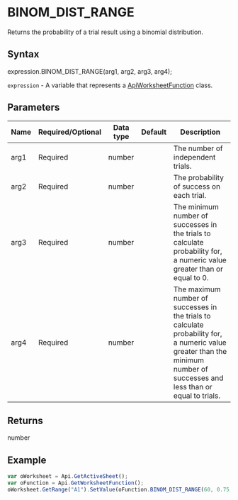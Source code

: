 # BINOM_DIST_RANGE

Returns the probability of a trial result using a binomial distribution.

## Syntax

expression.BINOM_DIST_RANGE(arg1, arg2, arg3, arg4);

`expression` - A variable that represents a [ApiWorksheetFunction](../ApiWorksheetFunction.md) class.

## Parameters

| **Name** | **Required/Optional** | **Data type** | **Default** | **Description** |
| ------------- | ------------- | ------------- | ------------- | ------------- |
| arg1 | Required | number |  | The number of independent trials. |
| arg2 | Required | number |  | The probability of success on each trial. |
| arg3 | Required | number |  | The minimum number of successes in the trials to calculate probability for, a numeric value greater than or equal to 0. |
| arg4 | Required | number |  | The maximum number of successes in the trials to calculate probability for, a numeric value greater than the minimum number of successes and less than or equal to trials. |

## Returns

number

## Example



```javascript
var oWorksheet = Api.GetActiveSheet();
var oFunction = Api.GetWorksheetFunction();
oWorksheet.GetRange("A1").SetValue(oFunction.BINOM_DIST_RANGE(60, 0.75, 45, 50));
```
